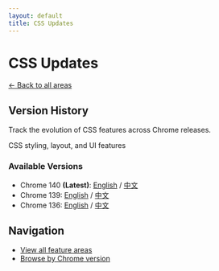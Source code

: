```yaml
---
layout: default
title: CSS Updates
---
```


# CSS Updates

[← Back to all areas](../index.html)

## Version History

Track the evolution of CSS features across Chrome releases.

CSS styling, layout, and UI features

### Available Versions

- Chrome 140 **(Latest)**: [English](./chrome-140-en.html) / [中文](./chrome-140-zh.html)
- Chrome 139: [English](./chrome-139-en.html) / [中文](./chrome-139-zh.html)
- Chrome 136: [English](./chrome-136-en.html) / [中文](./chrome-136-zh.html)

## Navigation

- [View all feature areas](../index.html)
- [Browse by Chrome version](../../versions/index.html)
